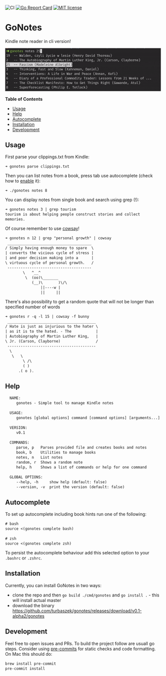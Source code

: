 ![CI](https://github.com/turbaszek/gonotes/workflows/CI/badge.svg)
[![Go Report Card](https://goreportcard.com/badge/github.com/turbaszek/gonotes)](https://goreportcard.com/report/github.com/turbaszek/gonotes)
[![MIT license](https://img.shields.io/badge/license-MIT-brightgreen.svg)](https://opensource.org/licenses/MIT)

# GoNotes
Kindle note reader in cli version!

![book_list](docs/list.gif)

<!-- START doctoc generated TOC please keep comment here to allow auto update -->
<!-- DON'T EDIT THIS SECTION, INSTEAD RE-RUN doctoc TO UPDATE -->
**Table of Contents**

- [Usage](#usage)
- [Help](#help)
- [Autocomplete](#autocomplete)
- [Installation](#installation)
- [Development](#development)

<!-- END doctoc generated TOC please keep comment here to allow auto update -->

## Usage
First parse your clippings.txt from Kindle:
```
➜ gonotes parse clippings.txt
```

Then you can list notes from a book, press tab use autocomplete
(check how to [enable](#autocomplete) it):
```
➜ ./gonotes notes 8
```

You can display notes from single book and search using grep (!):
```
➜ gonotes notes 3 | grep tourism
tourism is about helping people construct stories and collect memories.
```

Of course remember to use [cowsay](https://en.wikipedia.org/wiki/Cowsay)!
```
➜ gonotes n 12 | grep "personal growth" | cowsay
 ______________________________________
/ Simply having enough money to spare  \
| converts the vicious cycle of stress |
| and poor decision making into a      |
\ virtuous cycle of personal growth.   /
 --------------------------------------
        \   ^__^
         \  (oo)\_______
            (__)\       )\/\
                ||----w |
                ||     ||
```

There's also possibility to get a random quote that will not be longer than specified number of words
```
➜ gonotes r -q -l 15 | cowsay -f bunny
 ________________________________________
/ Hate is just as injurious to the hater \
| as it is to the hated. - The           |
| Autobiography of Martin Luther King,   |
\ Jr. (Carson, Clayborne)                /
 ----------------------------------------
  \
   \   \
        \ /\
        ( )
      .( o ).
```

## Help
<!-- AUTO_STAR -->
```
  NAME:
     gonotes - Simple tool to manage Kindle notes

  USAGE:
     gonotes [global options] command [command options] [arguments...]

  VERSION:
     v0.1

  COMMANDS:
     parse, p   Parses provided file and creates books and notes
     book, b    Utilities to manage books
     notes, n   List notes
     random, r  Shows a random note
     help, h    Shows a list of commands or help for one command

  GLOBAL OPTIONS:
     --help, -h     show help (default: false)
     --version, -v  print the version (default: false)
```
<!-- AUTO_END -->

## Autocomplete
To set up autocomplete including book hints run one of the following:
```
# bash
source <(gonotes complete bash)

# zsh
source <(gonotes complete zsh)
```
To persist the autocomplete behaviour add this selected option to
your `.bashrc` or `.zshrc`.

## Installation
Currently, you can install GoNotes in two ways:
- clone the repo and then `go build ./cmd/gonotes` and `go install .` - this will install actual master
- download the binary https://github.com/turbaszek/gonotes/releases/download/v0.1-alpha2/gonotes

## Development
Feel free to open issues and PRs. To build the project follow are usuall go steps. Consider using
[pre-commits](https://pre-commit.com) for static checks and code formatting. On Mac this should do:
```
brew install pre-commit
pre-commit install
```
